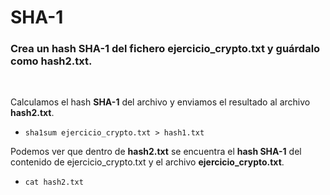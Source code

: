 <h1>SHA-1</h1>

<h3>Crea un hash SHA-1 del fichero ejercicio_crypto.txt y guárdalo como hash2.txt.</h3>

<br>

Calculamos el hash **SHA-1** del archivo y enviamos el resultado al archivo **hash2.txt**. 

- `sha1sum ejercicio_crypto.txt > hash1.txt`


Podemos ver que dentro de **hash2.txt** se encuentra el **hash SHA-1** del contenido de ejercicio_crypto.txt y el archivo **ejercicio_crypto.txt**.

- `cat hash2.txt`
